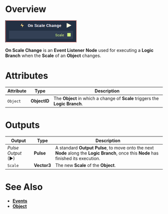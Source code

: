 # Overview

![The On Scale Change Node.](../../../.gitbook/assets/node-on-scale-change.png)

**On Scale Change** is an **Event Listener** **Node** used for executing a **Logic Branch** when the **Scale** of an **Object** changes.

# Attributes

|Attribute|Type|Description|
|---|---|---|
| `Object` | **ObjectID** | The **Object** in which a change of **Scale** triggers the **Logic Branch**. |


# Outputs

|Output|Type|Description|
|---|---|---|
|*Pulse Output* (►)|**Pulse**|A standard **Output Pulse**, to move onto the next **Node** along the **Logic Branch**, once this **Node** has finished its execution.|
| `Scale` | **Vector3** | The new **Scale** of the **Object**. |

# See Also

* [**Events**](../README.md)
* [**Object**](README.md)
  

